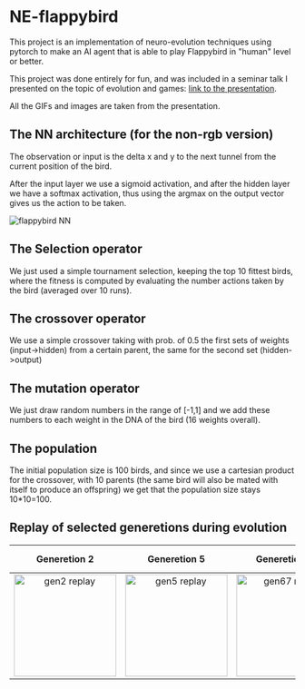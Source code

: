 # NE-flappybird

This project is an implementation of neuro-evolution techniques using pytorch to make an AI agent that is able to play Flappybird in "human" level or better.

This project was done entirely for fun, and was included in a seminar talk I presented on the topic of evolution and games: [link to the presentation](https://drive.google.com/file/d/1d-3R-Rxr_p3sAPNx1vfStFdQUYGagXds/view?usp=sharing).

All the GIFs and images are taken from the presentation.

## The NN architecture (for the non-rgb version)

The observation or input is the delta x and y to the next tunnel from the current position of the bird.

After the input layer we use a sigmoid activation, and after the hidden layer we have a softmax activation, thus using the argmax on the output vector gives us the action to be taken.

<img src="https://drive.google.com/uc?export=view&id=1G9neJrzQ8sGTeUPnPvnJlmH_AnA6VHNQ" alt="flappybird NN"/>

## The Selection operator

We just used a simple tournament selection, keeping the top 10 fittest birds, where the fitness is computed by evaluating the number actions taken by the bird (averaged over 10 runs).

## The crossover operator

We use a simple crossover taking with prob. of 0.5 the first sets of weights (input->hidden) from a certain parent, the same for the second set (hidden->output)

## The mutation operator

We just draw random numbers in the range of [-1,1] and we add these numbers to each weight in the DNA of the bird (16 weights overall).

## The population

The initial population size is 100 birds, and since we use a cartesian product for the crossover, with 10 parents (the same bird will also be mated with itself to produce an offspring) we get that the population size stays 10*10=100.


## Replay of selected generetions during evolution
  Generetion 2 |  Generetion 5 | Generetion 67  |  Generetion 88 - replay speed x2|
|:---:|:---:|:---:|:---:|
|  <img src="https://drive.google.com/uc?export=view&id=1tN4Sui_eyJXjYRQpQPdcQxov7xLsqCoI" alt="gen2 replay" width="180"/> |  <img src="https://drive.google.com/uc?export=view&id=1T7s2lmJZ08FZbAKPBva7ys7wD0Z4hlBT" alt="gen5 replay" width="180"/> |  <img src="https://drive.google.com/uc?export=view&id=1Uv2B7WL14p15VT1A4yegzfhJJdDeV3Mg" alt="gen67 replay" width="180"/> |  <img src="https://drive.google.com/uc?export=view&id=1xU4amVtbHnCuQxppxnjqzDGwMnqAulYk" alt="gen88 replay double speed" width="180"/> |